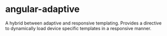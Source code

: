 # angular-adaptive
A hybrid between adaptive and responsive templating. Provides a directive to dynamically load device specific templates in a responsive manner.

